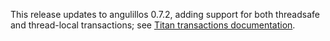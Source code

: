 This release updates to angulillos 0.7.2, adding support for both threadsafe and thread-local transactions; see [Titan transactions documentation](http://s3.thinkaurelius.com/docs/titan/1.0.0/tx.html).
